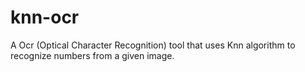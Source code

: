 # knn-ocr
A Ocr (Optical Character Recognition) tool that uses Knn algorithm to recognize numbers from a given image.
